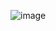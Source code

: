 ![image](https://github.com/Tejaswini-019/EventManagement/assets/113604656/e974a21e-cb50-457a-88e7-d68e1a8c3808)
